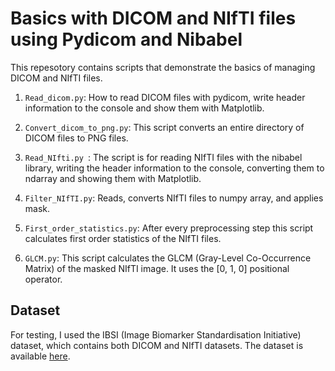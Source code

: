 Basics with DICOM and NIfTI files using Pydicom and Nibabel
===============================

This repesotory contains scripts that demonstrate the basics of managing DICOM and NIfTI files.

1.  `Read_dicom.py`: How to read DICOM files with pydicom, write header information to the console and show them with Matplotlib.

2.  `Convert_dicom_to_png.py`: This script converts an entire directory of DICOM files to PNG files.

3.  `Read_NIfti.py `: The script is for reading NIfTI files with the nibabel library, writing the header information to the console, converting them to ndarray and showing them with Matplotlib.

4.  `Filter_NIfTI.py`: Reads, converts NIfTI files to numpy array, and applies mask.

5.  `First_order_statistics.py`: After every preprocessing step this script calculates first order statistics of the NIfTI files.

6.  `GLCM.py`: This script calculates the GLCM (Gray-Level Co-Occurrence Matrix) of the masked NIfTI image. It uses the [0, 1, 0] positional operator.

Dataset
-------
For testing, I used the IBSI (Image Biomarker Standardisation Initiative) dataset, which contains both DICOM and NIfTI datasets.
The dataset is available [here](https://github.com/theibsi/data_sets).


